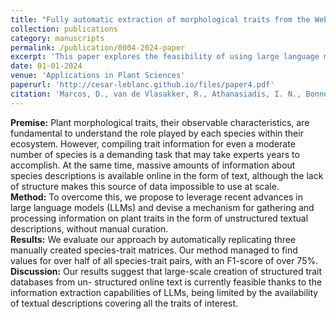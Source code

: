 ```yaml
---
title: "Fully automatic extraction of morphological traits from the Web: utopia or reality?"
collection: publications
category: manuscripts
permalink: /publication/0004-2024-paper
excerpt: 'This paper explores the feasibility of using large language models to automatically extract morphological traits of plants from unstructured online text, presenting a novel approach that achieves high accuracy in trait identification.'
date: 01-01-2024
venue: 'Applications in Plant Sciences'
paperurl: 'http://cesar-leblanc.github.io/files/paper4.pdf'
citation: 'Marcos, D., van de Vlasakker, R., Athanasiadis, I. N., Bonnet, P., Goeau, H., Joly, A., ... & Panousis, K. P. (2024). Fully automatic extraction of morphological traits from the Web: utopia or reality?. arXiv preprint arXiv:2409.17179.'
---
```


**Premise:** Plant morphological traits, their observable characteristics, are fundamental to understand the role played by each species within their ecosystem.
However, compiling trait information for even a moderate number of species is a demanding task that may take experts years to accomplish.
At the same time, massive amounts of information about species descriptions is available online in the form of text, although the lack of structure makes this source of data impossible to use at scale.  
**Method:** To overcome this, we propose to leverage recent advances in large language models (LLMs) and devise a mechanism for gathering and processing information on plant traits in the form of unstructured textual descriptions, without manual curation.  
**Results:** We evaluate our approach by automatically replicating three manually created species-trait matrices.
Our method managed to find values for over half of all species-trait pairs, with an
F1-score of over 75%.  
**Discussion:** Our results suggest that large-scale creation of structured trait databases from un-
structured online text is currently feasible thanks to the information extraction capabilities of
LLMs, being limited by the availability of textual descriptions covering all the traits of interest.